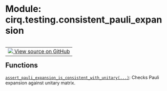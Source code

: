 <div itemscope itemtype="http://developers.google.com/ReferenceObject">
<meta itemprop="name" content="cirq.testing.consistent_pauli_expansion" />
<meta itemprop="path" content="Stable" />
</div>

# Module: cirq.testing.consistent_pauli_expansion

<!-- Insert buttons and diff -->

<table class="tfo-notebook-buttons tfo-api" align="left">

<td>
  <a target="_blank" href="https://github.com/quantumlib/cirq/tree/master/cirq/testing/consistent_pauli_expansion.py">
    <img src="https://www.tensorflow.org/images/GitHub-Mark-32px.png" />
    View source on GitHub
  </a>
</td>
</table>







## Functions

[`assert_pauli_expansion_is_consistent_with_unitary(...)`](../../cirq/testing/assert_pauli_expansion_is_consistent_with_unitary.md): Checks Pauli expansion against unitary matrix.

